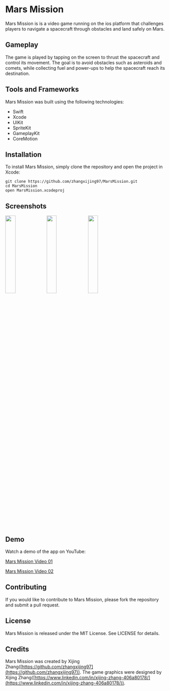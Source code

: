 # Mars Mission

Mars Mission is is a video game running on the ios platform that challenges players to navigate a spacecraft through obstacles and land safely on Mars.

## Gameplay

The game is played by tapping on the screen to thrust the spacecraft and control its movement. The goal is to avoid obstacles such as asteroids and comets, while collecting fuel and power-ups to help the spacecraft reach its destination.

## Tools and Frameworks

Mars Mission was built using the following technologies:

- Swift
- Xcode
- UIKit
- SpriteKit
- GameplayKit
- CoreMotion

## Installation

To install Mars Mission, simply clone the repository and open the project in Xcode:
```
git clone https://github.com/zhangxijing97/MarsMission.git
cd MarsMission
open MarsMission.xcodeproj
```

## Screenshots

<p float="left">
   <img src="https://github.com/zhangxijing97/MarsMission/blob/main/Screenshots/IMG_1543.PNG" width=25% height=25%>  
   <img src="https://github.com/zhangxijing97/MarsMission/blob/main/Screenshots/IMG_4840.PNG" width=25% height=25%>
   <img src="https://github.com/zhangxijing97/MarsMission/blob/main/Screenshots/IMG_4834.PNG" width=25% height=25%>
</p>

## Demo
Watch a demo of the app on YouTube:

[Mars Mission Video 01](https://www.youtube.com/shorts/-Z9S8dimUAo)

[Mars Mission Video 02](https://www.youtube.com/shorts/5gJF1f3nCzs)

## Contributing

If you would like to contribute to Mars Mission, please fork the repository and submit a pull request.

## License

Mars Mission is released under the MIT License. See LICENSE for details.

## Credits

Mars Mission was created by Xijing Zhang([https://github.com/zhangxijing97](https://github.com/zhangxijing97)). The game graphics were designed by Xijing Zhang([https://www.linkedin.com/in/xijing-zhang-406a80178/](https://www.linkedin.com/in/xijing-zhang-406a80178/)).
